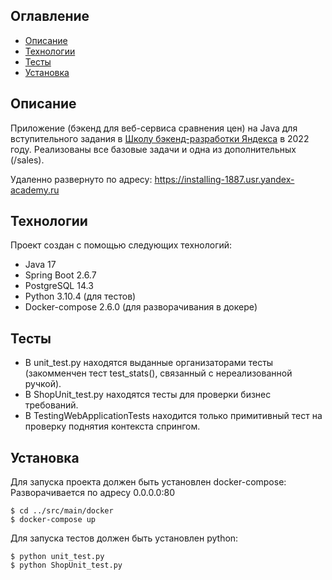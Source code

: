 ## Оглавление
* [Описание](#описание)
* [Технологии](#технологии)
* [Тесты](#тесты)
* [Установка](#установка)

## Описание
Приложение (бэкенд для веб-сервиса сравнения цен) на Java для вступительного задания в [Школу бэкенд-разработки Яндекса](https://academy.yandex.ru/schools/backend) в 2022 году.
Реализованы все базовые задачи и одна из дополнительных (/sales).

Удаленно развернуто по адресу: 
https://installing-1887.usr.yandex-academy.ru


## Технологии
Проект создан с помощью следующих технологий:
* Java 17
* Spring Boot 2.6.7
* PostgreSQL 14.3
* Python 3.10.4 (для тестов)
* Docker-compose 2.6.0 (для разворачивания в докере)

## Тесты
* В unit_test.py находятся выданные организаторами тесты (закомменчен тест test_stats(), связанный с нереализованной ручкой).
* В ShopUnit_test.py находятся тесты для проверки бизнес требований.
* В TestingWebApplicationTests находится только примитивный тест на проверку поднятия контекста спрингом.


## Установка
Для запуска проекта должен быть установлен docker-compose:
Разворачивается по адресу 0.0.0.0:80
```
$ cd ../src/main/docker
$ docker-compose up
```

Для запуска тестов должен быть установлен python:
```
$ python unit_test.py
$ python ShopUnit_test.py
```